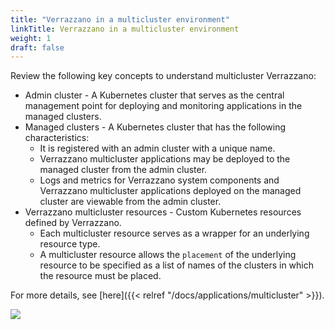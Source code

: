 ```yaml
---
title: "Verrazzano in a multicluster environment"
linkTitle: Verrazzano in a multicluster environment
weight: 1
draft: false
---
```

Review the following key concepts to understand multicluster Verrazzano:
- Admin cluster - A Kubernetes cluster that serves as the central management point for deploying and monitoring applications
  in the managed clusters.
- Managed clusters - A Kubernetes cluster that has the following characteristics:
  - It is registered with an admin cluster with a unique name.
  - Verrazzano multicluster applications may be deployed to the managed cluster from the admin cluster. 
  - Logs and metrics for Verrazzano system components and Verrazzano multicluster applications deployed on the
    managed cluster are viewable from the admin cluster.
- Verrazzano multicluster resources - Custom Kubernetes resources defined by Verrazzano.
  - Each multicluster resource serves as a wrapper for an underlying resource type.
  - A multicluster resource allows the `placement` of the underlying resource to be specified as a list of
  names of the clusters in which the resource must be placed.

For more details, see [here]({{< relref "/docs/applications/multicluster" >}}).

![](/docs/images/multicluster/MCIntro.png)


